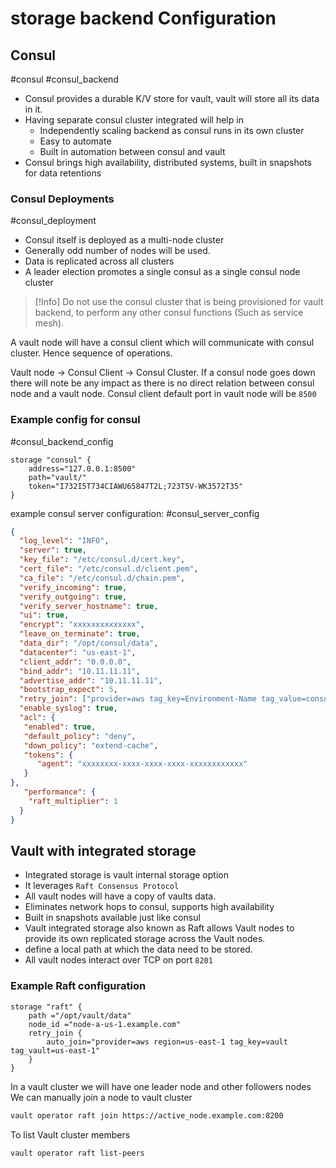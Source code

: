# storage backend Configuration

## Consul
#consul #consul_backend

- Consul provides a durable K/V store for vault, vault will store all its data in it.
- Having  separate consul cluster integrated will help in
	- Independently scaling backend as consul runs in its own cluster
	- Easy to automate
	- Built in automation between consul and vault
- Consul brings high availability, distributed systems, built in snapshots for data retentions

### Consul Deployments
#consul_deployment
- Consul itself is deployed as a multi-node cluster
- Generally odd number of nodes will be used.
- Data is replicated across all clusters
- A leader election promotes a single consul as a single consul node cluster

>[!Info] 
>Do not use the consul cluster that is being provisioned for vault backend, to perform any other consul functions (Such as service mesh).

A vault node will have a consul client which will communicate with consul cluster. Hence sequence of operations.

Vault node -> Consul Client -> Consul Cluster.
If a consul node goes down there will note be any impact as there is no direct relation between consul node and a vault node. Consul client default port in vault node will be `8500`

### Example config for consul
#consul_backend_config
```hcl
storage "consul" {
	address="127.0.0.1:8500"
	path="vault/"
	token="I732I5T734CIAWU65847T2L;723T5V-WK3572T35"
}
```

example consul server configuration:
#consul_server_config
```json
{
  "log_level": "INFO",
  "server": true,
  "key_file": "/etc/consul.d/cert.key",
  "cert_file": "/etc/consul.d/client.pem",
  "ca_file": "/etc/consul.d/chain.pem",
  "verify_incoming": true,
  "verify_outgoing": true,
  "verify_server_hostname": true,
  "ui": true,
  "encrypt": "xxxxxxxxxxxxxx",
  "leave_on_terminate": true,
  "data_dir": "/opt/consul/data",
  "datacenter": "us-east-1",
  "client_addr": "0.0.0.0",
  "bind_addr": "10.11.11.11",
  "advertise_addr": "10.11.11.11",
  "bootstrap_expect": 5,
  "retry_join": ["provider=aws tag_key=Environment-Name tag_value=consul-cluster region=us-east-1"],
  "enable_syslog": true,
  "acl": {
   "enabled": true,
   "default_policy": "deny",
   "down_policy": "extend-cache",
   "tokens": {
      "agent": "xxxxxxxx-xxxx-xxxx-xxxx-xxxxxxxxxxxx"
   }
},
   "performance": {
    "raft_multiplier": 1
  }
}
```

## Vault with integrated storage

- Integrated storage is vault internal storage option
- It leverages `Raft Consensus Protocol`
- All vault nodes will have a copy of vaults data.
- Eliminates network hops to consul, supports high availability
- Built in snapshots available just like consul
- Vault integrated storage also known as Raft allows Vault nodes to provide its own replicated storage across the Vault nodes.
- define a local path at which the data need to be stored.
- All vault nodes interact over TCP on port `8201`

### Example Raft configuration
```hcl
storage "raft" {
	path ="/opt/vault/data"
	node_id ="node-a-us-1.example.com"
	retry_join {
		auto_join="provider=aws region=us-east-1 tag_key=vault tag_vault=us-east-1"
	}
}
```

In a vault cluster we will have one leader node and other followers nodes
We can manually join a node to vault cluster

```sh
vault operator raft join https://active_node.example.com:8200
```

To list Vault cluster members
```sh
vault operator raft list-peers
```


